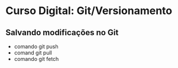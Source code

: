 # Curso Digital: Git/Versionamento

## Salvando modificações no Git
* comando git push
* comand git pull
*  comando git fetch
